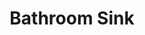 ---
language: id
layout: product-item
title: Bathroom Sink
description: Description in &amp; Bathroom Sink
keyword: keyword in Bathroom Sink
image: /images/Sink-River-Rock-1.jpg
sub-title: Bathroom Sink
article-1: Designs and colors are not limited to what is featured bellow
title-right: Bathroom Sink
article-right: Bathroom Sink
title-2: Bathroom Sink
article-2: Bathroom Sink
article-3: Bathroom Sink
alt-slide1: Bathroom Sink
alt-slide2: Bathroom Sink
alt-slide3: Bathroom Sink
slide1: /images/Sink-River-Rock-1.jpg
slide2: /images/Sink-River-Rock-1.jpg
slide3: /images/Sink-River-Rock-1.jpg
---